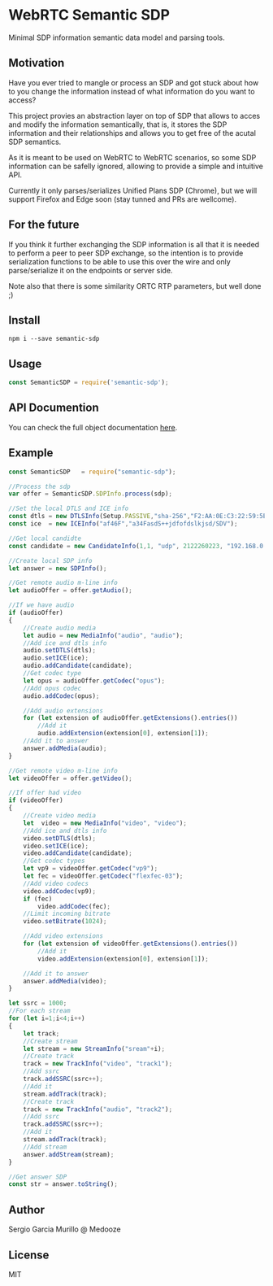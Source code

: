 # WebRTC Semantic SDP
Minimal SDP information semantic data model and parsing tools.

## Motivation
Have you ever tried to mangle or process an SDP and got stuck about how to you change the information instead of what information do you want to access?

This project provies an abstraction layer on top of SDP that allows to acces and modify the information semantically, that is, it stores the SDP information and their relationships and allows you to get free of the acutal SDP semantics.

As it is meant to be used on WebRTC to WebRTC scenarios, so some SDP information can be safelly ignored, allowing to provide a simple and intuitive API.

Currently it only parses/serializes Unified Plans SDP (Chrome), but we will support Firefox and Edge soon (stay tunned and PRs are wellcome).

## For the future
If you think it further exchanging the SDP information is all that it is needed to perform a peer to peer SDP exchange, so the intention is to provide serialization functions to be able to use this over the wire and only parse/serialize it on the endpoints or server side.

Note also that there is some similarity ORTC RTP parameters, but well done ;)

## Install

```
npm i --save semantic-sdp
```

## Usage

```javascript
const SemanticSDP = require('semantic-sdp');
```
## API Documention
You can check the full object documentation [here](https://medooze.github.io/semantic-sdp-js/).

## Example

```javascript
const SemanticSDP	= require("semantic-sdp");

//Process the sdp
var offer = SemanticSDP.SDPInfo.process(sdp);

//Set the local DTLS and ICE info
const dtls = new DTLSInfo(Setup.PASSIVE,"sha-256","F2:AA:0E:C3:22:59:5E:14:95:69:92:3D:13:B4:84:24:2C:C2:A2:C0:3E:FD:34:8E:5E:EA:6F:AF:52:CE:E6:0F");
const ice  = new ICEInfo("af46F","a34FasdS++jdfofdslkjsd/SDV");

//Get local candidte
const candidate = new CandidateInfo(1,1, "udp", 2122260223, "192.168.0.196", 56143, "host");

//Create local SDP info
let answer = new SDPInfo();

//Get remote audio m-line info 
let audioOffer = offer.getAudio();

//If we have audio
if (audioOffer)
{
	//Create audio media
	let audio = new MediaInfo("audio", "audio");
	//Add ice and dtls info
	audio.setDTLS(dtls);
	audio.setICE(ice);
	audio.addCandidate(candidate);
	//Get codec type
	let opus = audioOffer.getCodec("opus");
	//Add opus codec
	audio.addCodec(opus);

	//Add audio extensions
	for (let extension of audioOffer.getExtensions().entries())
		//Add it
		audio.addExtension(extension[0], extension[1]);
	//Add it to answer
	answer.addMedia(audio);
}

//Get remote video m-line info 
let videoOffer = offer.getVideo();

//If offer had video
if (videoOffer)
{
	//Create video media
	let  video = new MediaInfo("video", "video");
	//Add ice and dtls info
	video.setDTLS(dtls);
	video.setICE(ice);
	video.addCandidate(candidate);
	//Get codec types
	let vp9 = videoOffer.getCodec("vp9");
	let fec = videoOffer.getCodec("flexfec-03");
	//Add video codecs
	video.addCodec(vp9);
	if (fec)
		video.addCodec(fec);
	//Limit incoming bitrate
	video.setBitrate(1024);

	//Add video extensions
	for (let extension of videoOffer.getExtensions().entries())
		//Add it
		video.addExtension(extension[0], extension[1]);

	//Add it to answer
	answer.addMedia(video);
}

let ssrc = 1000;
//For each stream
for (let i=1;i<4;i++)
{
	let track;
	//Create stream
	let stream = new StreamInfo("sream"+i);
	//Create track
	track = new TrackInfo("video", "track1");
	//Add ssrc
	track.addSSRC(ssrc++);
	//Add it
	stream.addTrack(track);
	//Create track
	track = new TrackInfo("audio", "track2");
	//Add ssrc
	track.addSSRC(ssrc++);
	//Add it
	stream.addTrack(track);
	//Add stream
	answer.addStream(stream);
}

//Get answer SDP
const str = answer.toString();
```

## Author

Sergio Garcia Murillo @ Medooze

## License
MIT
